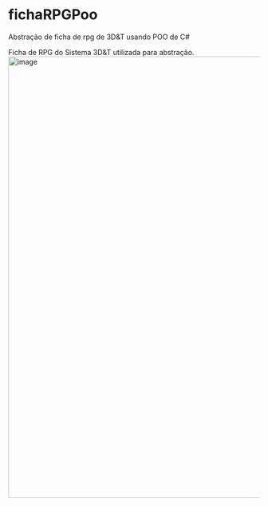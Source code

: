 # fichaRPGPoo
Abstração de ficha de rpg de 3D&amp;T usando POO de C#

Ficha de RPG do Sistema 3D&T utilizada para abstração.
<img width="598" height="885" alt="image" src="https://github.com/user-attachments/assets/a5f00cec-1f80-473e-ba89-ec464f0cd9cc" />
